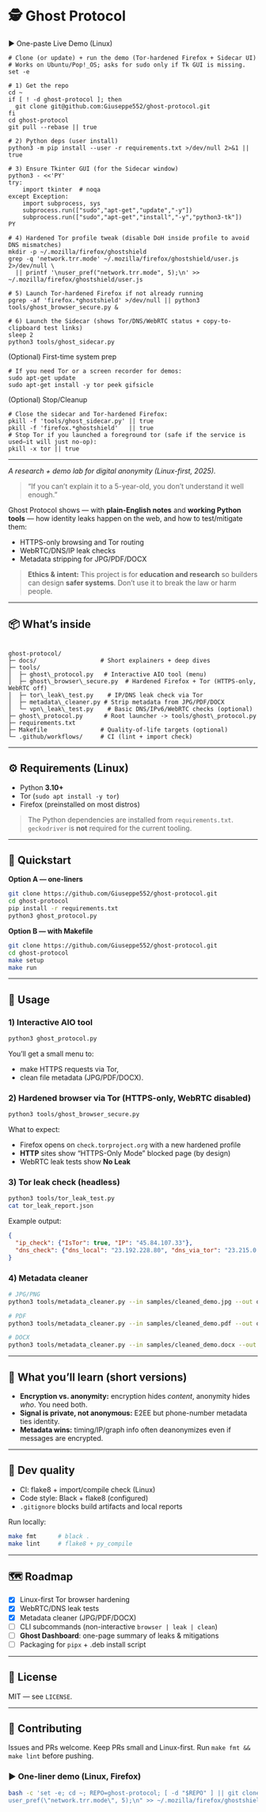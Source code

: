 # 🕵️ Ghost Protocol


▶️ One-paste Live Demo (Linux)

```
# Clone (or update) + run the demo (Tor-hardened Firefox + Sidecar UI)
# Works on Ubuntu/Pop!_OS; asks for sudo only if Tk GUI is missing.
set -e

# 1) Get the repo
cd ~
if [ ! -d ghost-protocol ]; then
  git clone git@github.com:Giuseppe552/ghost-protocol.git
fi
cd ghost-protocol
git pull --rebase || true

# 2) Python deps (user install)
python3 -m pip install --user -r requirements.txt >/dev/null 2>&1 || true

# 3) Ensure Tkinter GUI (for the Sidecar window)
python3 - <<'PY'
try:
    import tkinter  # noqa
except Exception:
    import subprocess, sys
    subprocess.run(["sudo","apt-get","update","-y"])
    subprocess.run(["sudo","apt-get","install","-y","python3-tk"])
PY

# 4) Hardened Tor profile tweak (disable DoH inside profile to avoid DNS mismatches)
mkdir -p ~/.mozilla/firefox/ghostshield
grep -q 'network.trr.mode' ~/.mozilla/firefox/ghostshield/user.js 2>/dev/null \
  || printf '\nuser_pref("network.trr.mode", 5);\n' >> ~/.mozilla/firefox/ghostshield/user.js

# 5) Launch Tor-hardened Firefox if not already running
pgrep -af 'firefox.*ghostshield' >/dev/null || python3 tools/ghost_browser_secure.py &

# 6) Launch the Sidecar (shows Tor/DNS/WebRTC status + copy-to-clipboard test links)
sleep 2
python3 tools/ghost_sidecar.py
```

(Optional) First-time system prep
```
# If you need Tor or a screen recorder for demos:
sudo apt-get update
sudo apt-get install -y tor peek gifsicle
```
(Optional) Stop/Cleanup
```
# Close the sidecar and Tor-hardened Firefox:
pkill -f 'tools/ghost_sidecar.py' || true
pkill -f 'firefox.*ghostshield'   || true
# Stop Tor if you launched a foreground tor (safe if the service is used—it will just no-op):
pkill -x tor || true
```

---

*A research + demo lab for digital anonymity (Linux-first, 2025).*

> “If you can’t explain it to a 5-year-old, you don’t understand it well enough.”

Ghost Protocol shows — with **plain-English notes** and **working Python tools** — how identity leaks happen on the web, and how to test/mitigate them:
- HTTPS-only browsing and Tor routing
- WebRTC/DNS/IP leak checks
- Metadata stripping for JPG/PDF/DOCX

> **Ethics & intent:** This project is for **education and research** so builders can design **safer systems**. Don’t use it to break the law or harm people.

---

## 📦 What’s inside

```

ghost-protocol/
├─ docs/                  # Short explainers + deep dives
├─ tools/
│  ├─ ghost\_protocol.py   # Interactive AIO tool (menu)
│  ├─ ghost\_browser\_secure.py  # Hardened Firefox + Tor (HTTPS-only, WebRTC off)
│  ├─ tor\_leak\_test.py    # IP/DNS leak check via Tor
│  ├─ metadata\_cleaner.py # Strip metadata from JPG/PDF/DOCX
│  └─ vpn\_leak\_test.py    # Basic DNS/IPv6/WebRTC checks (optional)
├─ ghost\_protocol.py      # Root launcher -> tools/ghost\_protocol.py
├─ requirements.txt
├─ Makefile               # Quality-of-life targets (optional)
└─ .github/workflows/     # CI (lint + import check)

````

---

## ⚙️ Requirements (Linux)

- Python **3.10+**
- Tor (`sudo apt install -y tor`)
- Firefox (preinstalled on most distros)

> The Python dependencies are installed from `requirements.txt`.  
> `geckodriver` is **not** required for the current tooling.

---

## 🚀 Quickstart

**Option A — one-liners**
```bash
git clone https://github.com/Giuseppe552/ghost-protocol.git
cd ghost-protocol
pip install -r requirements.txt
python3 ghost_protocol.py
````

**Option B — with Makefile**

```bash
git clone https://github.com/Giuseppe552/ghost-protocol.git
cd ghost-protocol
make setup
make run
```

---

## 🧪 Usage

### 1) Interactive AIO tool

```bash
python3 ghost_protocol.py
```

You’ll get a small menu to:

* make HTTPS requests via Tor,
* clean file metadata (JPG/PDF/DOCX).

### 2) Hardened browser via Tor (HTTPS-only, WebRTC disabled)

```bash
python3 tools/ghost_browser_secure.py
```

What to expect:

* Firefox opens on `check.torproject.org` with a new hardened profile
* **HTTP** sites show “HTTPS-Only Mode” blocked page (by design)
* WebRTC leak tests show **No Leak**

### 3) Tor leak check (headless)

```bash
python3 tools/tor_leak_test.py
cat tor_leak_report.json
```

Example output:

```json
{
  "ip_check": {"IsTor": true, "IP": "45.84.107.33"},
  "dns_check": {"dns_local": "23.192.228.80", "dns_via_tor": "23.215.0.138"}
}
```

### 4) Metadata cleaner

```bash
# JPG/PNG
python3 tools/metadata_cleaner.py --in samples/cleaned_demo.jpg --out out.jpg

# PDF
python3 tools/metadata_cleaner.py --in samples/cleaned_demo.pdf --out out.pdf

# DOCX
python3 tools/metadata_cleaner.py --in samples/cleaned_demo.docx --out out.docx
```

---

## 🧠 What you’ll learn (short versions)

* **Encryption vs. anonymity:** encryption hides *content*, anonymity hides *who*. You need both.
* **Signal is private, not anonymous:** E2EE but phone-number metadata ties identity.
* **Metadata wins:** timing/IP/graph info often deanonymizes even if messages are encrypted.

---

## 🧹 Dev quality

* CI: flake8 + import/compile check (Linux)
* Code style: Black + flake8 (configured)
* `.gitignore` blocks build artifacts and local reports

Run locally:

```bash
make fmt      # black .
make lint     # flake8 + py_compile
```

---

## 🗺️ Roadmap

* [x] Linux-first Tor browser hardening
* [x] WebRTC/DNS leak tests
* [x] Metadata cleaner (JPG/PDF/DOCX)
* [ ] CLI subcommands (non-interactive `browser | leak | clean`)
* [ ] **Ghost Dashboard**: one-page summary of leaks & mitigations
* [ ] Packaging for `pipx` + .deb install script

---

## 📝 License

MIT — see `LICENSE`.

---

## 🤝 Contributing

Issues and PRs welcome. Keep PRs small and Linux-first. Run `make fmt && make lint` before pushing.





### ▶️ One-liner demo (Linux, Firefox)

```bash
bash -c 'set -e; cd ~; REPO=ghost-protocol; [ -d "$REPO" ] || git clone https://github.com/Giuseppe552/ghost-protocol.git "$REPO"; cd "$REPO"; git pull --rebase || true; python3 -m pip install --user -r requirements.txt >/dev/null 2>&1 || true; python3 -c "import tkinter" 2>/dev/null || (sudo apt-get update -y && sudo apt-get install -y python3-tk); mkdir -p ~/.mozilla/firefox/ghostshield; grep -q "network.trr.mode" ~/.mozilla/firefox/ghostshield/user.js 2>/dev/null || printf "
user_pref(\"network.trr.mode\", 5);\n" >> ~/.mozilla/firefox/ghostshield/user.js; GP_ASSUME_YES=1 python3 tools/ghost_browser_secure.py >/dev/null 2>&1 & sleep 2; python3 tools/ghost_sidecar.py'
```

